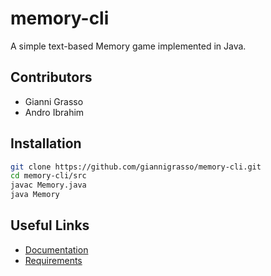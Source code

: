 # memory-cli

A simple text-based Memory game implemented in Java.

## Contributors
- Gianni Grasso
- Andro Ibrahim

## Installation
```bash
git clone https://github.com/giannigrasso/memory-cli.git
cd memory-cli/src
javac Memory.java
java Memory
```

## Useful Links
- [Documentation](./docs/main.pdf)
- [Requirements](./specs/Memory_I1B_SA2024.pdf)

